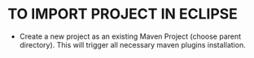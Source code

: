 TO IMPORT PROJECT IN ECLIPSE
=============================

- Create a new project as an existing Maven Project (choose parent directory). This will trigger all necessary maven plugins installation.
